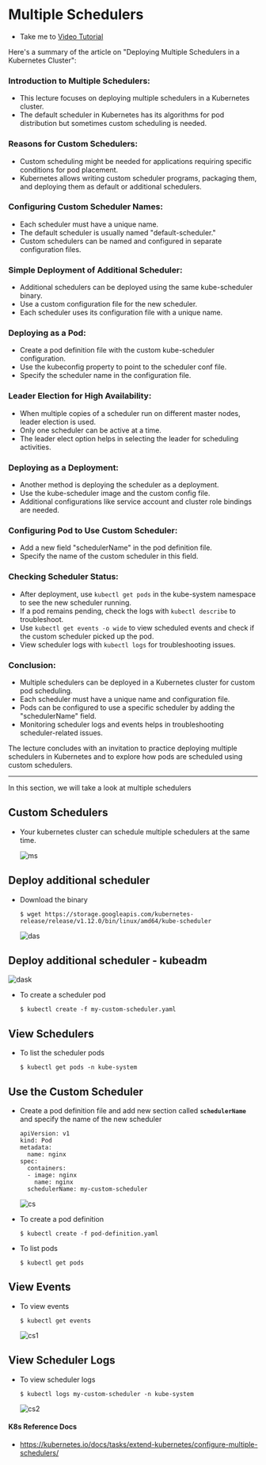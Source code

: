 # Multiple Schedulers 
  - Take me to [Video Tutorial](https://kodekloud.com/topic/multiple-schedulers/)

Here's a summary of the article on "Deploying Multiple Schedulers in a Kubernetes Cluster":

### Introduction to Multiple Schedulers:
- This lecture focuses on deploying multiple schedulers in a Kubernetes cluster.
- The default scheduler in Kubernetes has its algorithms for pod distribution but sometimes custom scheduling is needed.

### Reasons for Custom Schedulers:
- Custom scheduling might be needed for applications requiring specific conditions for pod placement.
- Kubernetes allows writing custom scheduler programs, packaging them, and deploying them as default or additional schedulers.

### Configuring Custom Scheduler Names:
- Each scheduler must have a unique name.
- The default scheduler is usually named "default-scheduler."
- Custom schedulers can be named and configured in separate configuration files.

### Simple Deployment of Additional Scheduler:
- Additional schedulers can be deployed using the same kube-scheduler binary.
- Use a custom configuration file for the new scheduler.
- Each scheduler uses its configuration file with a unique name.

### Deploying as a Pod:
- Create a pod definition file with the custom kube-scheduler configuration.
- Use the kubeconfig property to point to the scheduler conf file.
- Specify the scheduler name in the configuration file.

### Leader Election for High Availability:
- When multiple copies of a scheduler run on different master nodes, leader election is used.
- Only one scheduler can be active at a time.
- The leader elect option helps in selecting the leader for scheduling activities.

### Deploying as a Deployment:
- Another method is deploying the scheduler as a deployment.
- Use the kube-scheduler image and the custom config file.
- Additional configurations like service account and cluster role bindings are needed.

### Configuring Pod to Use Custom Scheduler:
- Add a new field "schedulerName" in the pod definition file.
- Specify the name of the custom scheduler in this field.

### Checking Scheduler Status:
- After deployment, use `kubectl get pods` in the kube-system namespace to see the new scheduler running.
- If a pod remains pending, check the logs with `kubectl describe` to troubleshoot.
- Use `kubectl get events -o wide` to view scheduled events and check if the custom scheduler picked up the pod.
- View scheduler logs with `kubectl logs` for troubleshooting issues.

### Conclusion:
- Multiple schedulers can be deployed in a Kubernetes cluster for custom pod scheduling.
- Each scheduler must have a unique name and configuration file.
- Pods can be configured to use a specific scheduler by adding the "schedulerName" field.
- Monitoring scheduler logs and events helps in troubleshooting scheduler-related issues.

The lecture concludes with an invitation to practice deploying multiple schedulers in Kubernetes and to explore how pods are scheduled using custom schedulers.

______________________________________________________________________________
In this section, we will take a look at multiple schedulers

## Custom Schedulers
- Your kubernetes cluster can schedule multiple schedulers at the same time.

  ![ms](../../images/ms.PNG)
  
## Deploy additional scheduler
- Download the binary
  ```
  $ wget https://storage.googleapis.com/kubernetes-release/release/v1.12.0/bin/linux/amd64/kube-scheduler
  ```
  ![das](../../images/das.PNG)
  
## Deploy additional scheduler - kubeadm
   
  ![dask](../../images/dask.PNG)
  
  - To create a scheduler pod
    ```
    $ kubectl create -f my-custom-scheduler.yaml
    ```
  
## View Schedulers
- To list the scheduler pods
  ```
  $ kubectl get pods -n kube-system
  ```

## Use the Custom Scheduler
- Create a pod definition file and add new section called **`schedulerName`** and specify the name of the new scheduler
  ```
  apiVersion: v1
  kind: Pod
  metadata:
    name: nginx
  spec:
    containers:
    - image: nginx
      name: nginx
    schedulerName: my-custom-scheduler
  ```
  ![cs](../../images/cs.png)
  
- To create a pod definition
  ```
  $ kubectl create -f pod-definition.yaml
  ```
- To list pods
  ```
  $ kubectl get pods
  ```

## View Events
- To view events
  ```
  $ kubectl get events
  ```
  ![cs1](../../images/cs1.PNG)
  
## View Scheduler Logs
- To view scheduler logs
  ```
  $ kubectl logs my-custom-scheduler -n kube-system
  ```
  ![cs2](../../images/cs2.PNG)
  
#### K8s Reference Docs
- https://kubernetes.io/docs/tasks/extend-kubernetes/configure-multiple-schedulers/
  
